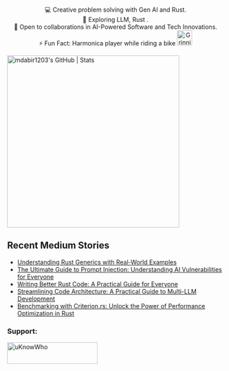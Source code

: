 

<p style="text-align: center;">

<div align="center">
💻 Creative problem solving with Gen AI and Rust.<br>
🌱 Exploring LLM, Rust .<br>
🚀 Open to collaborations in AI-Powered Software and Tech Innovations.<br>
⚡ Fun Fact: Harmonica player while riding a bike
  <img src="https://raw.githubusercontent.com/Tarikul-Islam-Anik/Animated-Fluent-Emojis/master/Emojis/Smilies/Grinning%20Cat%20with%20Smiling%20Eyes.png" alt="Grinning Cat with Smiling Eyes" width="35" height="35" />
</p>
</div>

<a align="mid-center" href="https://quira.sh?utm_source=widgets&utm_campaign=mdabir1203">
  <img src="https://stats.quira.sh/mdabir1203/github?theme=dark" alt="mdabir1203's GitHub | Stats" width="400" height="400">
</a>


## Recent Medium Stories

<!-- BLOG-POST-LIST:START -->
- [Understanding Rust Generics with Real-World Examples](https://medium.com/rustaceans/understanding-rust-generics-with-real-world-examples-40d1a607a67b?source=rss-b62bf3bb75c7------2)
- [The Ultimate Guide to Prompt Injection: Understanding AI Vulnerabilities for Everyone](https://medium.com/@md.abir1203/the-ultimate-guide-to-prompt-injection-understanding-ai-vulnerabilities-for-everyone-3135a9f1e980?source=rss-b62bf3bb75c7------2)
- [Writing Better Rust Code: A Practical Guide for Everyone](https://medium.com/@md.abir1203/writing-better-rust-code-a-practical-guide-for-everyone-2d9658eb969e?source=rss-b62bf3bb75c7------2)
- [Streamlining Code Architecture: A Practical Guide to Multi-LLM Development](https://medium.com/@md.abir1203/revolutionize-your-coding-workflow-using-multiple-llms-for-better-code-design-c5d2deeb4bc5?source=rss-b62bf3bb75c7------2)
- [Benchmarking with Criterion.rs: Unlock the Power of Performance Optimization in Rust](https://medium.com/rustaceans/benchmarking-with-criterion-rs-unlock-the-power-of-performance-optimization-in-rust-35c0cafffd06?source=rss-b62bf3bb75c7------2)
<!-- BLOG-POST-LIST:END -->


**<h3 align="left">Support:</h3>**
<p><a href="https://www.buymeacoffee.com/uKnowWho"> <img align="left" src="https://cdn.buymeacoffee.com/buttons/v2/default-yellow.png" height="50" width="210" alt="uKnowWho" /></a></p><br><br>

